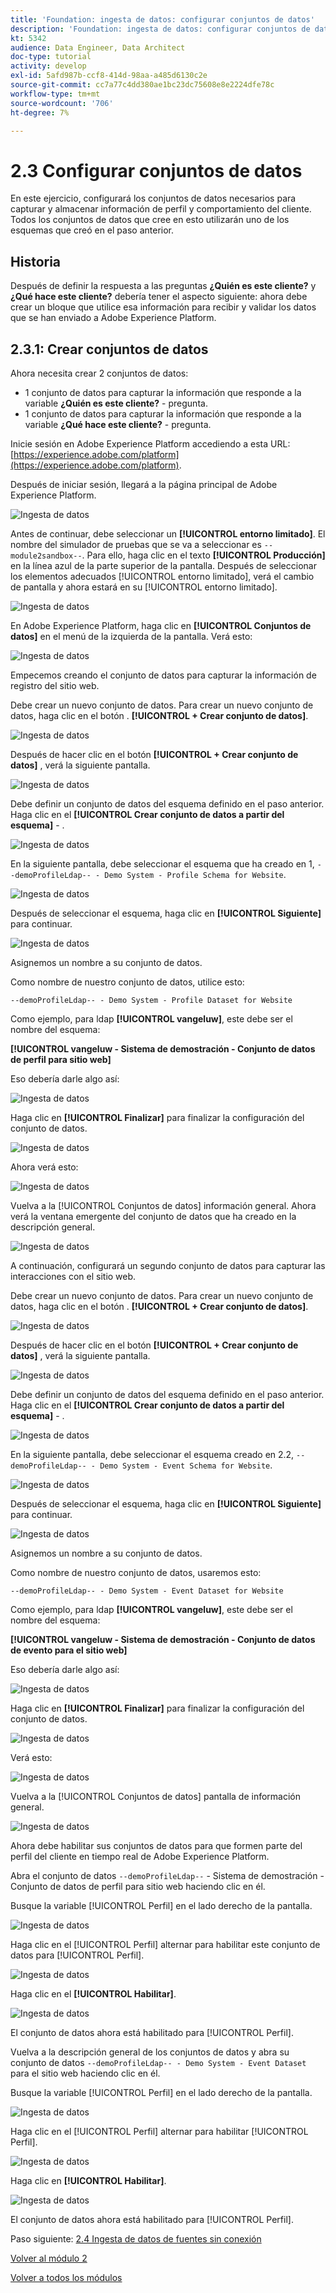 ```yaml
---
title: 'Foundation: ingesta de datos: configurar conjuntos de datos'
description: 'Foundation: ingesta de datos: configurar conjuntos de datos'
kt: 5342
audience: Data Engineer, Data Architect
doc-type: tutorial
activity: develop
exl-id: 5afd987b-ccf8-414d-98aa-a485d6130c2e
source-git-commit: cc7a77c4dd380ae1bc23dc75608e8e2224dfe78c
workflow-type: tm+mt
source-wordcount: '706'
ht-degree: 7%

---
```


# 2.3 Configurar conjuntos de datos

En este ejercicio, configurará los conjuntos de datos necesarios para capturar y almacenar información de perfil y comportamiento del cliente. Todos los conjuntos de datos que cree en esto utilizarán uno de los esquemas que creó en el paso anterior.

## Historia

Después de definir la respuesta a las preguntas **¿Quién es este cliente?** y **¿Qué hace este cliente?** debería tener el aspecto siguiente: ahora debe crear un bloque que utilice esa información para recibir y validar los datos que se han enviado a Adobe Experience Platform.

## 2.3.1: Crear conjuntos de datos

Ahora necesita crear 2 conjuntos de datos:

- 1 conjunto de datos para capturar la información que responde a la variable **¿Quién es este cliente?** - pregunta.
- 1 conjunto de datos para capturar la información que responde a la variable **¿Qué hace este cliente?** - pregunta.

Inicie sesión en Adobe Experience Platform accediendo a esta URL: [https://experience.adobe.com/platform](https://experience.adobe.com/platform).

Después de iniciar sesión, llegará a la página principal de Adobe Experience Platform.

![Ingesta de datos](./images/home.png)

Antes de continuar, debe seleccionar un **[!UICONTROL entorno limitado]**. El nombre del simulador de pruebas que se va a seleccionar es ``--module2sandbox--``. Para ello, haga clic en el texto **[!UICONTROL Producción]** en la línea azul de la parte superior de la pantalla. Después de seleccionar los elementos adecuados [!UICONTROL entorno limitado], verá el cambio de pantalla y ahora estará en su [!UICONTROL entorno limitado].

![Ingesta de datos](./images/sb1.png)

En Adobe Experience Platform, haga clic en **[!UICONTROL Conjuntos de datos]** en el menú de la izquierda de la pantalla.  Verá esto:

![Ingesta de datos](./images/menudatasets.png)

Empecemos creando el conjunto de datos para capturar la información de registro del sitio web.

Debe crear un nuevo conjunto de datos. Para crear un nuevo conjunto de datos, haga clic en el botón . **[!UICONTROL + Crear conjunto de datos]**.

![Ingesta de datos](./images/createdataset.png)

Después de hacer clic en el botón **[!UICONTROL + Crear conjunto de datos]** , verá la siguiente pantalla.

![Ingesta de datos](./images/datasetsetup.png)

Debe definir un conjunto de datos del esquema definido en el paso anterior. Haga clic en el **[!UICONTROL Crear conjunto de datos a partir del esquema]** - .

![Ingesta de datos](./images/datasetfromschema.png)

En la siguiente pantalla, debe seleccionar el esquema que ha creado en 1, `--demoProfileLdap-- - Demo System - Profile Schema for Website`.

![Ingesta de datos](./images/schemaselection.png)

Después de seleccionar el esquema, haga clic en **[!UICONTROL Siguiente]** para continuar.

![Ingesta de datos](./images/next.png)

Asignemos un nombre a su conjunto de datos.

Como nombre de nuestro conjunto de datos, utilice esto:

`--demoProfileLdap-- - Demo System - Profile Dataset for Website`

Como ejemplo, para ldap **[!UICONTROL vangeluw]**, este debe ser el nombre del esquema:

**[!UICONTROL vangeluw - Sistema de demostración - Conjunto de datos de perfil para sitio web]**

Eso debería darle algo así:

![Ingesta de datos](./images/datasetname.png)

Haga clic en **[!UICONTROL Finalizar]** para finalizar la configuración del conjunto de datos.

![Ingesta de datos](./images/finish.png)

Ahora verá esto:

![Ingesta de datos](./images/dsoverview1.png)

Vuelva a la [!UICONTROL Conjuntos de datos] información general. Ahora verá la ventana emergente del conjunto de datos que ha creado en la descripción general.

![Ingesta de datos](./images/dsoverview2.png)

A continuación, configurará un segundo conjunto de datos para capturar las interacciones con el sitio web.

Debe crear un nuevo conjunto de datos. Para crear un nuevo conjunto de datos, haga clic en el botón . **[!UICONTROL + Crear conjunto de datos]**.

![Ingesta de datos](./images/createdataset.png)

Después de hacer clic en el botón **[!UICONTROL + Crear conjunto de datos]** , verá la siguiente pantalla.

![Ingesta de datos](./images/datasetsetup.png)

Debe definir un conjunto de datos del esquema definido en el paso anterior. Haga clic en el **[!UICONTROL Crear conjunto de datos a partir del esquema]** - .

![Ingesta de datos](./images/datasetfromschema.png)

En la siguiente pantalla, debe seleccionar el esquema creado en 2.2, `--demoProfileLdap-- - Demo System - Event Schema for Website`.

![Ingesta de datos](./images/schemaselectionee.png)

Después de seleccionar el esquema, haga clic en **[!UICONTROL Siguiente]** para continuar.

![Ingesta de datos](./images/next.png)

Asignemos un nombre a su conjunto de datos.

Como nombre de nuestro conjunto de datos, usaremos esto:

`--demoProfileLdap-- - Demo System - Event Dataset for Website`

Como ejemplo, para ldap **[!UICONTROL vangeluw]**, este debe ser el nombre del esquema:

**[!UICONTROL vangeluw - Sistema de demostración - Conjunto de datos de evento para el sitio web]**

Eso debería darle algo así:

![Ingesta de datos](./images/datasetnameee.png)

Haga clic en **[!UICONTROL Finalizar]** para finalizar la configuración del conjunto de datos.

![Ingesta de datos](./images/finish.png)

Verá esto:

![Ingesta de datos](./images/finish1.png)

Vuelva a la [!UICONTROL Conjuntos de datos] pantalla de información general.

![Ingesta de datos](./images/datasetsoverview.png)

Ahora debe habilitar sus conjuntos de datos para que formen parte del perfil del cliente en tiempo real de Adobe Experience Platform.

Abra el conjunto de datos `--demoProfileLdap--` - Sistema de demostración - Conjunto de datos de perfil para sitio web haciendo clic en él.

Busque la variable [!UICONTROL Perfil] en el lado derecho de la pantalla.

![Ingesta de datos](./images/ds1.png)

Haga clic en el [!UICONTROL Perfil] alternar para habilitar este conjunto de datos para [!UICONTROL Perfil].

![Ingesta de datos](./images/ds2.png)

Haga clic en el **[!UICONTROL Habilitar]**.

![Ingesta de datos](./images/ds3.png)

El conjunto de datos ahora está habilitado para [!UICONTROL Perfil].

Vuelva a la descripción general de los conjuntos de datos y abra su conjunto de datos `--demoProfileLdap-- - Demo System - Event Dataset` para el sitio web haciendo clic en él.

Busque la variable [!UICONTROL Perfil] en el lado derecho de la pantalla.

![Ingesta de datos](./images/ds4.png)

Haga clic en el [!UICONTROL Perfil] alternar para habilitar [!UICONTROL Perfil].

![Ingesta de datos](./images/ds2.png)

Haga clic en **[!UICONTROL Habilitar]**.

![Ingesta de datos](./images/ds5.png)

El conjunto de datos ahora está habilitado para [!UICONTROL Perfil].

Paso siguiente: [2.4 Ingesta de datos de fuentes sin conexión](./ex4.md)

[Volver al módulo 2](./data-ingestion.md)

[Volver a todos los módulos](../../overview.md)
